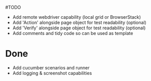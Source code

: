 #TODO 
* Add remote webdriver capability (local grid or BrowserStack)  
* Add 'Action' alongside page object for test readability (optional)   
* Add 'Verify' alongside page object for test readability (optional)  
* Add comments and tidy code so can be used as template

# Done
* Add cucumber scenarios and runner
* Add logging & screenshot capabilities